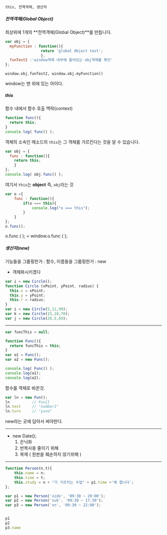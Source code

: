 ```
this, 전역객체, 생산자
```

##### 전역객체(Global Object)

최상위에 1개의 **전역객체(Global Object)**를 만듭니다.

```javascript
var obj = {
  myFunction : function(){
    			return 'global Object test';
  				},
  funTest2 :'window객체 내부에 들어있는 obj객체를 확인'
};
```

```
window.obj.funTest2, window.obj.myFunction()
```

window는 맨 위에 있는 아이다.



##### this

함수 내에서 함수 호출 맥락(context)

```javascript
function func(){
  return this;
}
console.log( func() );
```

객체의 소속인 메소드의 `this`는 그 객체를 가르킨다는 것을 알 수 있습니다.

```javascript
var obj = {
  func : function(){
    return this;
    }
};
console.log( obj.func() );
```

 여기서 `this`는 **object** 즉, `obj`라는 것

```javascript
var o ={
    func : function(){
        if(o === this){
            console.log("o === this");
        }
    }
};
o.func();
```

o.func ( ); = window.o.func ( );



##### 생산자(new)

기능들을 그룹핑한거 : 함수,
이름들을 그룹핑한거 : new

* 객체화시키겠다

```javascript
var i = new Circle();
function Circle (xPoint, yPoint, radius) {
  this.x = xPoint;
  this.y = yPoint;
  this.r = radius;
}
var i = new Circle(5,11,99);
var k = new Circle(15,10,70);
var j = new Circle(20,5,69);
```

---

```javascript
var funcThis = null;

function Func(){
  return funcThis = this;
}
var o1 = Func();
var o2 = new Func();

console.log( Func() );
console.log(o1);
console.log(o2);
```

함수를 객체로 바꾼것.

```javascript
var ln = new Fun();
ln          // Fun{}
ln.test		// "number1"
ln.turn		// "yuna"
```

new라는 곳에 담아서 써야한다.

---

- new Date();
  1. 은닉화
  2. 반복사용 줄이기 위해
  3. 복제 ( 원본을 훼손하지 않기위해 )

---

```javascript
function Person(n,t){
	this.name = n;
	this.time = t;
	this.study = n + "가 가르치는 수업" + p1.time +'에 합니다';
};

var p1 = new Person('xido', '09:30 ~ 20:00');
var p2 = new Person('suk', '09:30 ~ 17:30');
var p3 = new Person('sn', '09:30 ~ 22:00');


p1
p2
p3.name
```

